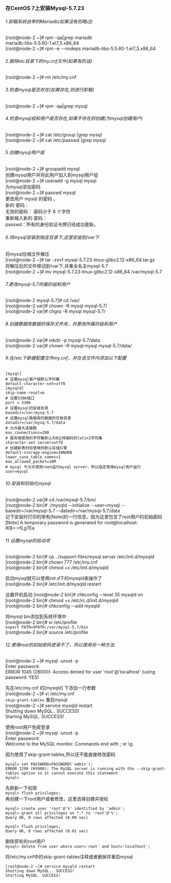 ### 在CentOS 7上安装Mysql-5.7.23

###### 1.卸载系统自带的Mariadb(如果没有则略过) <br>
[root@node-2 ~]# rpm -qa|grep mariadb <br>
mariadb-libs-5.5.60-1.el7_5.x86_64 <br>
[root@node-2 ~]# rpm -e --nodeps mariadb-libs-5.5.60-1.el7_5.x86_64

###### 2.删除etc目录下的my.cnf文件(如果有的话)
[root@node-2 ~]# rm /etc/my.cnf

###### 3.检查mysql是否存在(如果存在,则进行卸载)
[root@node-2 ~]# rpm -qa|grep mysql

###### 4.检查mysql组和用户是否存在,如果不存在则创建(为mysql创建用户)
[root@node-2 ~]# cat /etc/group |grep mysql   <br>
[root@node-2 ~]# cat /etc/passwd |grep mysql

###### 5.创建mysql用户组

[root@node-2 ~]# groupadd mysql   <br>
创建mysql用户并将此用户加入到mysql用户组  <br>
[root@node-2 ~]# useradd -g mysql mysql <br>
为mysql添加密码  <br>
[root@node-2 ~]# passwd mysql <br>
更改用户 mysql 的密码 。<br>
新的 密码：  <br>
无效的密码： 密码少于 8 个字符 <br>
重新输入新的 密码：  <br>
passwd：所有的身份验证令牌已经成功更新。 <br>

###### 6.将mysql安装到指定目录下,这里安装到/var下
将mysql压缩文件解压  <br>
[root@node-2 ~]# tar -zxvf mysql-5.7.23-linux-glibc2.12-x86_64.tar.gz <br>
将解压后的文件移动到/var下,并重全名主mysql-5.7  <br>
[root@node-2 ~]# mv mysql-5.7.23-linux-glibc2.12-x86_64 /var/mysql-5.7

###### 7.更改mysql-5.7所属的组和用户
[root@node-2 mysql-5.7]# cd /var/ <br>
[root@node-2 var]# chown -R mysql mysql-5.7/  <br>
[root@node-2 var]# chgrp -R mysql mysql-5.7/

###### 8.创建数据库数据的保存文件夹，并更改所属的级和用户
[root@node-2 var]# mkdir -p mysql-5.7/data  <br>
[root@node-2 var]# chown -R mysql:mysql mysql-5.7/data/

###### 9.在/etc下新建配置文件my.cnf，并在该文件内添加以下配置

```
[mysql]
# 设置mysql客户端默认字符集
default-character-set=utf8
[mysqld]
skip-name-resolve
# 设置3306端口
port = 3306
# 设置mysql的安装目录
basedir=/var/mysq-5.7
# 设置mysql数据库的数据的存放目录
datadir=/var/mysq-5.7/data
# 允许最大连接数
max_connections=200
# 服务端使用的字符集默认为8比特编码的latin1字符集
character-set-server=utf8
# 创建新表时将使用的默认存储引擎
default-storage-engine=INNODB
lower_case_table_names=1
max_allowed_packet=16M
# mysql 不允许使用root运行mysql server，所以指定使用mysql用户运行
user=mysql
```

###### 10.安装和初始化mysql
[root@node-2 var]# cd /var/mysql-5.7/bin/ <br>
[root@node-2 bin]# ./mysqld --initialize --user=mysql --basedir=/var/mysql-5.7 --datadir=/var/mysql-5.7/data  <br>
记下安装时打印的带有[Note]的一行信息，因为这里包含了root用户的初始密码  <br>
[Note] A temporary password is generated for root@localhost: lKB>:=fLg7Ea

###### 11.设置mysql的启动项
[root@node-2 bin]# cp ../support-files/mysql.server /etc/init.d/mysqld  <br>
[root@node-2 bin]# chown 777 /etc/my.cnf  <br>
[root@node-2 bin]# chmod +x /etc/init.d/mysqld  <br>

启动mysql就可以使用init.d下的mysqld来操作了  <br>
[root@node-2 bin]# /etc/init.d/mysqld restart <br>

设置开机启动
[root@node-2 bin]# chkconfig --level 35 mysqld on <br>
[root@node-2 bin]# chmod +x /etc/rc.d/init.d/mysqld <br>
[root@node-2 bin]# chkconfig --add mysqld <br>


将mysql bin添加到系统环境中  <br>
[root@node-2 bin]# vi /etc/profile  <br>
	 `export PATH=$PATH:/var/mysql-5.7/bin` <br>
[root@node-2 bin]# source /etc/profile

###### 12.使用root的初始密码登录不了，所以使用另一种方法:
[root@node-2 ~]# mysql -uroot -p  <br>
Enter password: <br>
ERROR 1045 (28000): Access denied for user 'root'@'localhost' (using password: YES)

先在/etc/my.cnf 的[mysqld] 下添加一行参数 <br>
[root@node-2 ~]# vi /etc/my.cnf <br>
	`skip-grant-tables`
重启mysql <br>
[root@node-2 ~]# service mysqld restart <br>
Shutting down MySQL.. SUCCESS!  <br>
Starting MySQL. SUCCESS!  <br>

使用root用户免密登录  <br>
[root@node-2 ~]# mysql -uroot -p  <br>
Enter password: <br>
Welcome to the MySQL monitor.  Commands end with ; or \g. <br>

因为使用了skip-grant-tables,所以还不能直接修改密码  <br>
```
mysql> set PASSWORD=PASSWORD('admin');   
ERROR 1290 (HY000): The MySQL server is running with the --skip-grant-tables option so it cannot execute this statement
mysql>
```

先刷新一下权限 <br>
`mysql> flush privileges;`  <br>
再创建一下root用户或者修改，这里选择创建并授权 <br>
```
mysql> create user 'root'@'%' identified by 'admin';
mysql> grant all privileges on *.* to 'root'@'%';
Query OK, 0 rows affected (0.00 sec)

mysql> flush privileges;
Query OK, 0 rows affected (0.01 sec)
```

删除原有的root用户 <br>
`
mysql> delete from user where user='root' and host='localhost';
`

将/etc/my.cnf中的skip-grant-tables注释或者删掉并重启mysql <br>
```
[root@node-2 ~]# service mysqld restart
Shutting down MySQL.. SUCCESS!
Starting MySQL. SUCCESS!  
```
